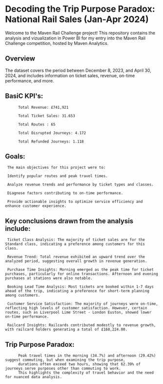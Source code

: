# Decoding the Trip Purpose Paradox: National Rail Sales (Jan-Apr 2024)


Welcome to the Maven Rail Challenge project! This repository contains the analysis and vizualization in Power BI for my entry into the Maven Rail Challenge competition, hosted by Maven Analytics. 

## Overview


The dataset covers the period between December 8, 2023, and April 30, 2024, and includes information on ticket sales, revenue, on-time performance, and more.

## BasiC KPI's: 

          Total Revenue: £741,921
          
          Total Ticket Sales: 31.653
          
          Total Routes : 65
          
          Total Disrupted Journeys: 4.172
          
          Total Refunded Journeys: 1.118



## Goals:

     The main objectives for this project were to:
     
     Identify popular routes and peak travel times.

     Analyze revenue trends and performance by ticket types and classes.
     
     Diagnose factors contributing to on-time performance.
     
     Provide actionable insights to optimize service efficiency and enhance customer experience.




## Key conclusions drawn from the analysis include:

     Ticket Class Analysis: The majority of ticket sales are for the Standard class, indicating a preference among customers for this class.

     Revenue Trend: Total revenue exhibited an upward trend over the analyzed period, suggesting overall growth in revenue generation.

     Purchase Time Insights: Morning emerged as the peak time for ticket purchases, particularly for online transactions. Afternoon and evening purchases at stations were also notable.

     Booking Lead Time Analysis: Most tickets are booked within 1-7 days ahead of the trip, indicating a preference for short-term planning among customers.

     Customer Service Satisfaction: The majority of journeys were on-time, reflecting high levels of customer satisfaction. However, certain routes, such as Liverpool Lime Street - London Euston, showed lower on-time performance.

     Railcard Insights: Railcards contributed modestly to revenue growth, with railcard holders generating a total of £168,224.00.


## Trip Purpose Paradox: 

          Peak travel times in the morning (34.7%) and afternoon (29.42%) suggest commuting, but when examining the trip purpose, 
          durations often exceed two hours, showing that 62.39% of journeys serve purposes other than commuting to work. 
          This highlights the complexity of travel behavior and the need for nuanced data analysis.
